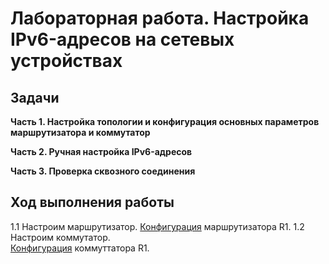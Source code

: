 # Лабораторная работа. Настройка IPv6-адресов на сетевых устройствах
## Задачи
**Часть 1. Настройка топологии и конфигурация основных параметров маршрутизатора и коммутатор** 

**Часть 2. Ручная настройка IPv6-адресов**  

**Часть 3. Проверка сквозного соединения**  

## Ход выполнения работы  
1.1 Настроим маршрутизатор. 
[Конфигурация](config/R1_base_setting) маршрутизатора R1. 
1.2 Настроим коммутатор.  
[Конфигурация](config/S1_base_setting) коммуттатора R1. 

